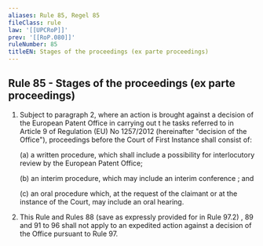 ```yaml
---
aliases: Rule 85, Regel 85
fileClass: rule
law: '[[UPCRoP]]'
prev: '[[RoP.080]]'
ruleNumber: 85
titleEN: Stages of the proceedings (ex parte proceedings)
---
```


## Rule 85 - Stages of the proceedings (ex parte proceedings)

1. Subject to paragraph  2, where an action is brought against a decision of the European Patent Office in carrying out t he tasks referred to in Article  9 of Regulation (EU) No  1257/2012 (hereinafter "decision of the Office"), proceedings before the Court of First Instance shall consist of:
    
   (a) a written procedure, which shall include a possibility for interlocutory review by the European Patent Office;
   
   (b) an interim procedure, which may include an interim conference ; and
   
   (c) an oral procedure which, at the request of the claimant or at the instance of the Court, may include an oral hearing.  

2. This Rule and Rules  88 (save as expressly provided for in Rule 97.2) , 89 and 91 to 96 shall not apply to an expedited action against a decision of the Office pursuant to Rule 97.